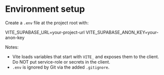 # Environment setup

Create a `.env` file at the project root with:

VITE_SUPABASE_URL=your-project-url
VITE_SUPABASE_ANON_KEY=your-anon-key

Notes:
- Vite loads variables that start with `VITE_` and exposes them to the client. Do NOT put service-role or secrets in the client.
- `.env` is ignored by Git via the added `.gitignore`.
